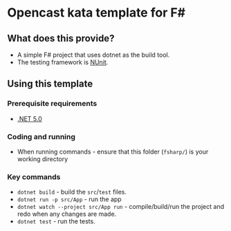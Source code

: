 # Opencast kata template for F#

## What does this provide?

- A simple F# project that uses dotnet as the build tool.
- The testing framework is [NUnit](https://nunit.org).

## Using this template

### Prerequisite requirements

- [.NET 5.0](https://dotnet.microsoft.com/en-us/download/dotnet/5.0)

### Coding and running

- When running commands - ensure that this folder (`fsharp/`) is your working directory

### Key commands

- `dotnet build` - build the `src`/`test` files.
- `dotnet run -p src/App` - run the app
- `dotnet watch --project src/App run` - compile/build/run the project and redo when any changes are made.
- `dotnet test` - run the tests.
